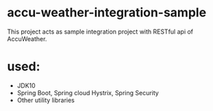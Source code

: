 # accu-weather-integration-sample
This project acts as sample integration project with RESTful api of AccuWeather.
# used:
- JDK10
- Spring Boot, Spring cloud Hystrix, Spring Security
- Other utility libraries
